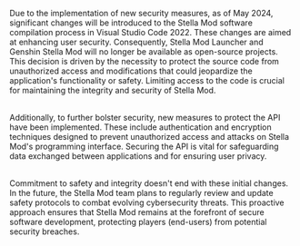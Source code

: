 <!-- [[> SEO
###### Number: 1.9

###### Title: Compilation via VSC 2022 - Stella Mod Documentation
###### Description: 
###### Tags: 
###### Canonical: /genshin-impact-reshade/docs?page=compilation
]]> -->

Due to the implementation of new security measures, as of May 2024, significant changes will be introduced to the Stella Mod software compilation process in Visual Studio Code 2022.
These changes are aimed at enhancing user security.
Consequently, Stella Mod Launcher and Genshin Stella Mod will no longer be available as open-source projects.
This decision is driven by the necessity to protect the source code from unauthorized access and modifications that could jeopardize the application's functionality or safety.
Limiting access to the code is crucial for maintaining the integrity and security of Stella Mod.
<br><br>

Additionally, to further bolster security, new measures to protect the API have been implemented.
These include authentication and encryption techniques designed to prevent unauthorized access and attacks on Stella Mod's programming interface.
Securing the API is vital for safeguarding data exchanged between applications and for ensuring user privacy.
<br><br>

Commitment to safety and integrity doesn't end with these initial changes.
In the future, the Stella Mod team plans to regularly review and update safety protocols to combat evolving cybersecurity threats.
This proactive approach ensures that Stella Mod remains at the forefront of secure software development, protecting players (end-users) from potential security breaches.